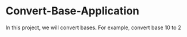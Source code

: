 # Convert-Base-Application
In this project, we will convert bases. For example, convert base 10 to 2
